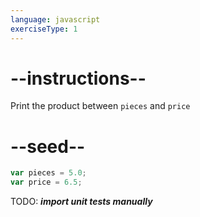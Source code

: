 ```yaml
---
language: javascript
exerciseType: 1
---
```


# --instructions--

Print the product between `pieces` and `price`

# --seed--

```javascript
var pieces = 5.0;
var price = 6.5;
```

TODO: ___import unit tests manually___
